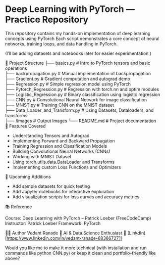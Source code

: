 # Deep Learning with PyTorch — Practice Repository

This repository contains my hands-on implementation of deep learning concepts using PyTorch
Each script demonstrates a core concept of neural networks, training loops, and data handling in PyTorch.

(I’ll be adding datasets and notebooks later for easier experimentation.)

<ln>
  
📁 Project Structure
├── basics.py                 # Intro to PyTorch tensors and basic operations  
├── backpropagation.py        # Manual implementation of backpropagation  
├── Gradient.py               # Gradient computation and autograd demo  
├── Regression.py             # Simple regression model using PyTorch  
├── Pytorch_Regression.py     # Regression with torch.nn and optim modules  
├── Logistic_Regression.py    # Binary classification using logistic regression  
├── CNN.py                    # Convolutional Neural Network for image classification  
├── MNIST.py                  # Training CNN on the MNIST dataset  
├── Data_Loader_and_Transform.py  # Using Datasets, Dataloaders, and transforms  
├── /images  # Output Images 
└── README.md                 # Project documentation  
<ln>
🚀 Features Covered
* Understanding Tensors and Autograd
* Implementing Forward and Backward Propagation
* Training Regression and Classification Models
* Building Convolutional Neural Networks (CNNs)
* Working with MNIST Dataset
* Using torch.utils.data.DataLoader and Transforms
* Implementing custom Loss Functions and Optimizers

🧩 Upcoming Additions

* Add sample datasets for quick testing
* Add Jupyter notebooks for interactive exploration
* Add visualization scripts for loss curves and accuracy metrics

📚 Reference

Course: Deep Learning with PyTorch – Patrick Loeber (FreeCodeCamp)
Instructor: Patrick Loeber
Framework: PyTorch

🧑‍💻 Author
Vedant Ranade
📍 AI & Data Science Enthusiast
🔗 (LinkdIn)[https://www.linkedin.com/in/vedant-ranade-683867271]

Would you like me to make it more technical (with installation and run commands like python CNN.py) or keep it clean and portfolio-friendly like above?
